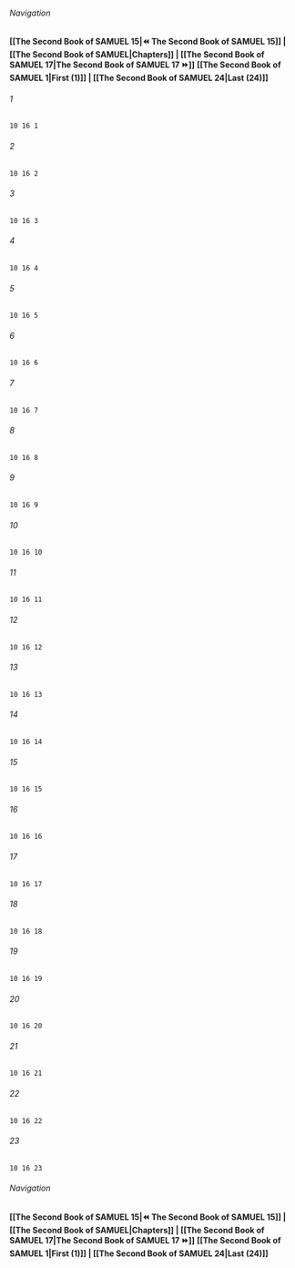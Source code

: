 
###### Navigation
**[[The Second Book of SAMUEL 15|⏪ The Second Book of SAMUEL 15]] | [[The Second Book of SAMUEL|Chapters]] | [[The Second Book of SAMUEL 17|The Second Book of SAMUEL 17 ⏩]]**
**[[The Second Book of SAMUEL 1|First (1)]] | [[The Second Book of SAMUEL 24|Last (24)]]**

###### 1
``` verse
10 16 1 
```
###### 2
``` verse
10 16 2 
```
###### 3
``` verse
10 16 3 
```
###### 4
``` verse
10 16 4 
```
###### 5
``` verse
10 16 5 
```
###### 6
``` verse
10 16 6 
```
###### 7
``` verse
10 16 7 
```
###### 8
``` verse
10 16 8 
```
###### 9
``` verse
10 16 9 
```
###### 10
``` verse
10 16 10 
```
###### 11
``` verse
10 16 11 
```
###### 12
``` verse
10 16 12 
```
###### 13
``` verse
10 16 13 
```
###### 14
``` verse
10 16 14 
```
###### 15
``` verse
10 16 15 
```
###### 16
``` verse
10 16 16 
```
###### 17
``` verse
10 16 17 
```
###### 18
``` verse
10 16 18 
```
###### 19
``` verse
10 16 19 
```
###### 20
``` verse
10 16 20 
```
###### 21
``` verse
10 16 21 
```
###### 22
``` verse
10 16 22 
```
###### 23
``` verse
10 16 23 
```

###### Navigation
**[[The Second Book of SAMUEL 15|⏪ The Second Book of SAMUEL 15]] | [[The Second Book of SAMUEL|Chapters]] | [[The Second Book of SAMUEL 17|The Second Book of SAMUEL 17 ⏩]]**
**[[The Second Book of SAMUEL 1|First (1)]] | [[The Second Book of SAMUEL 24|Last (24)]]**

